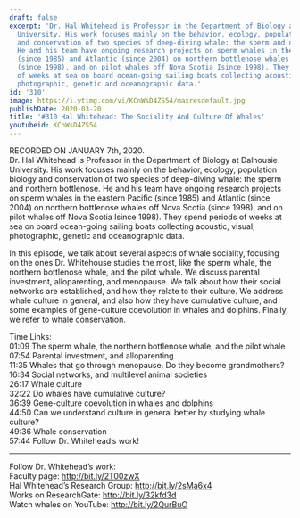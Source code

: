 ```yaml
---
draft: false
excerpt: 'Dr. Hal Whitehead is Professor in the Department of Biology at Dalhousie
  University. His work focuses mainly on the behavior, ecology, population biology
  and conservation of two species of deep-diving whale: the sperm and northern bottlenose.
  He and his team have ongoing research projects on sperm whales in the eastern Pacific
  (since 1985) and Atlantic (since 2004) on northern bottlenose whales off Nova Scotia
  (since 1998), and on pilot whales off Nova Scotia Isince 1998). They spend periods
  of weeks at sea on board ocean-going sailing boats collecting acoustic, visual,
  photographic, genetic and oceanographic data.'
id: '310'
image: https://i.ytimg.com/vi/KCnWsD4ZS54/maxresdefault.jpg
publishDate: 2020-03-20
title: '#310 Hal Whitehead: The Sociality And Culture Of Whales'
youtubeid: KCnWsD4ZS54
---
```

RECORDED ON JANUARY 7th, 2020.  
Dr. Hal Whitehead is Professor in the Department of Biology at Dalhousie University. His work focuses mainly on the behavior, ecology, population biology and conservation of two species of deep-diving whale: the sperm and northern bottlenose. He and his team have ongoing research projects on sperm whales in the eastern Pacific (since 1985) and Atlantic (since 2004) on northern bottlenose whales off Nova Scotia (since 1998), and on pilot whales off Nova Scotia Isince 1998). They spend periods of weeks at sea on board ocean-going sailing boats collecting acoustic, visual, photographic, genetic and oceanographic data.

In this episode, we talk about several aspects of whale sociality, focusing on the ones Dr. Whitehouse studies the most, like the sperm whale, the northern bottlenose whale, and the pilot whale. We discuss parental investment, alloparenting, and menopause. We talk about how their social networks are established, and how they relate to their culture. We address whale culture in general, and also how they have cumulative culture, and some examples of gene-culture coevolution in whales and dolphins. Finally, we refer to whale conservation.

Time Links:  
01:09  The sperm whale, the northern bottlenose whale, and the pilot whale  
07:54  Parental investment, and alloparenting  
11:35 Whales that go through menopause. Do they become grandmothers?  
16:34  Social networks, and multilevel animal societies  
26:17  Whale culture   
32:22  Do whales have cumulative culture?  
36:39  Gene-culture coevolution in whales and dolphins  
44:50  Can we understand culture in general better by studying whale culture?   
49:36  Whale conservation  
57:44  Follow Dr. Whitehead’s work!

---

Follow Dr. Whitehead’s work:  
Faculty page: http://bit.ly/2T00zwX  
Hal Whitehead’s Research Group: http://bit.ly/2sMa6x4  
Works on ResearchGate: http://bit.ly/32kfd3d  
Watch whales on YouTube: http://bit.ly/2QurBuO

